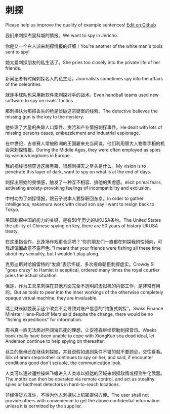 # 刺探

Please help us improve the quality of example sentences! [Edit on Github](https://github.com/jiyushe/jiyu-example-sentence-source/blob/main/chinese/citan.md)

<p><span class="chinese">我们来刺探杰里科城的情报。</span><span class="english">We want to spy in Jericho.</span></p>

<p><span class="chinese">你是又一个白人派来刺探情报的奸细！</span><span class="english">You're another of the white man's tools sent to spy!</span></p>

<p><span class="chinese">她太爱刺探朋友的私生活了。</span><span class="english">She pries too closely into the private life of her friends.</span></p>

<p><span class="chinese">新闻记者有时候刺探名人的私生活。</span><span class="english">Journalists sometimes spy into the affairs of the celebrities.</span></p>

<p><span class="chinese">就连手球队也采用新软件来刺探对手的战术。</span><span class="english">Even handball teams used new software to spy on rivals' tactics.</span></p>

<p><span class="chinese">那刺探认为那把丢失的枪是侦破这宗疑案的线索。</span><span class="english">The detective believes the missing gun is the key to the mystery.</span></p>

<p><span class="chinese">他处理了大量的失踪人口案件、贪污和产业情报刺探事件。</span><span class="english">He dealt with lots of missing persons cases, embezzlement and industrial espionage.</span></p>

<p><span class="chinese">在中世纪，吉普赛人常被欧洲的王国雇来充当间谍。他们利用替大人物看手相的机会来刺探情报。</span><span class="english">During the Middle Ages, they were often employed as spies by various kingdoms in Europe.</span></p>

<p><span class="chinese">我的视线很想穿透这层黑幕，很想刺探天之尽头是什么。</span><span class="english">My vision is to penetrate this layer of dark, want to spy on what is at the end of days.</span></p>

<p><span class="chinese">刺探出原始的畏惧感，触发了一种互不相容、排他的焦虑感。</span><span class="english">elicit primal fears, activating anxiety-provoking feelings of incompatibility and exclusion.</span></p>

<p><span class="chinese">中村功为了刺探情报，跟云子说本人要辞职回东京。</span><span class="english">In order to gather intelligence, nakamura work with cloud son say I want to resign back to Tokyo.</span></p>

<p><span class="chinese">美国刺探中国的能力的关键，是有50年历史的UKUSA条约。</span><span class="english">The United States the ability of Chinese spying on key, there are 50 years of history UKUSA treaty.</span></p>

<p><span class="chinese">在这里指合作，比逢场作戏更合适吧？“你的朋友们一直都在刺探我的性倾向，可我却偏偏故意不露声色。”</span><span class="english">I meant that your friends were fishing all these time about my sexuality, but I wouldn't play along.</span></p>

<p><span class="chinese">克劳迪斯对哈姆雷特的“发疯”表示怀疑，多次授命朝臣刺探虚实。</span><span class="english">Crowdy Si "goes crazy" to Hamlet is sceptical, ordered many times the royal courtier pries the actual situation.</span></p>

<p><span class="chinese">但是，作为工具来刺探在其他方面完全不透明的虚拟机的内部工作，是非常有用的。</span><span class="english">But as tools to peer into the inner workings of the otherwise completely opaque virtual machine, they are invaluable.</span></p>

<p><span class="chinese">瑞士财长默兹表示这个改变不会导致对账户信息的“钓鱼式刺探”。</span><span class="english">Swiss Finance Minister Hans-Rudolf Merz said despite the change, there would be no "fishing expeditions" for information.</span></p>

<p><span class="chinese">周书真一直无法面对熊阔海已死的理想，让安德森继续帮助刺探音讯。</span><span class="english">Weeks book really have been unable to cope with XiongKuo sea dead ideal, let Anderson continue to help spying on thereafter.</span></p>

<p><span class="chinese">丝兰的继母还在继续刺探她，并且说假如遇到条件不错的就不要顾忌，交往看看。</span><span class="english">Silk of aram stepmother continues to spy on her, and said, if encounter conditions good don't scruple, the communication look.</span></p>

<p><span class="chinese">人类可以通过遥控操纵飞蛾进入人类难以抵达的区域来刺探敌情或探测生化武器。</span><span class="english">The moths can then be operated via remote control, and act as stealthy spies or biothreat detectors in hard-to-reach locations.</span></p>

<p><span class="chinese">非经供货方准许，不得为他人刺探以上机密提供方便。</span><span class="english">The user shall not provide others with convenience to get the above confidential information unless it is permitted by the supplier.</span></p>

